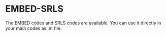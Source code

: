 # EMBED-SRLS
The EMBED codes and SRLS codes are available. You can use it directly in your main codes as .m file.
